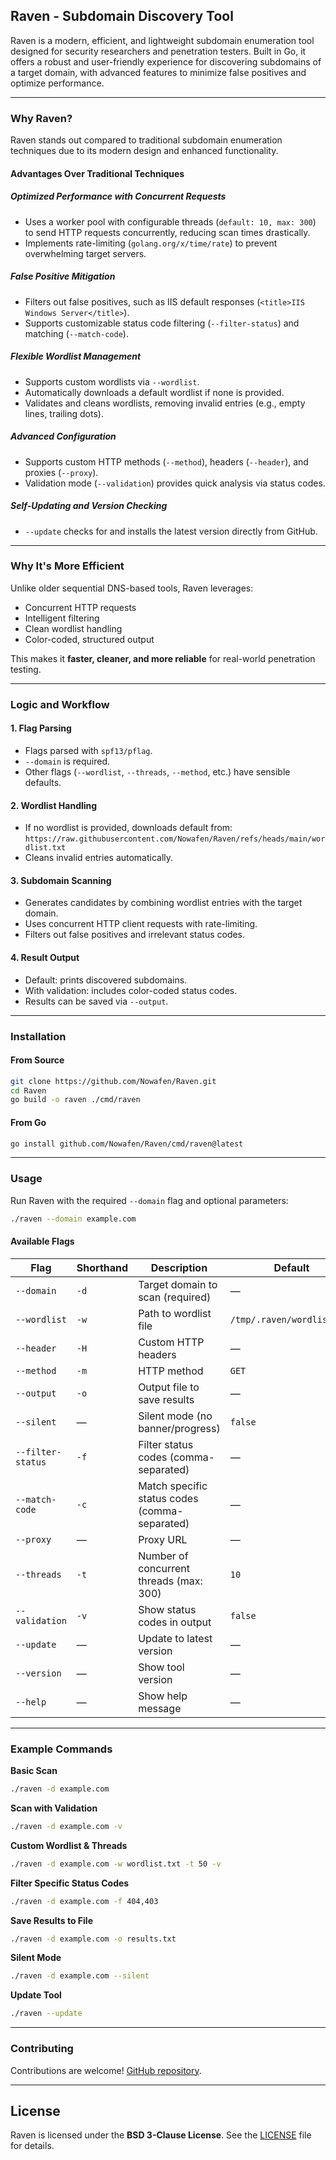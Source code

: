 ## Raven - Subdomain Discovery Tool

Raven is a modern, efficient, and lightweight subdomain enumeration tool designed for security researchers and penetration testers. Built in Go, it offers a robust and user-friendly experience for discovering subdomains of a target domain, with advanced features to minimize false positives and optimize performance.

---

### Why Raven?

Raven stands out compared to traditional subdomain enumeration techniques due to its modern design and enhanced functionality.

#### Advantages Over Traditional Techniques

##### Optimized Performance with Concurrent Requests
- Uses a worker pool with configurable threads (`default: 10, max: 300`) to send HTTP requests concurrently, reducing scan times drastically.
- Implements rate-limiting (`golang.org/x/time/rate`) to prevent overwhelming target servers.

##### False Positive Mitigation
- Filters out false positives, such as IIS default responses (`<title>IIS Windows Server</title>`).
- Supports customizable status code filtering (`--filter-status`) and matching (`--match-code`).

##### Flexible Wordlist Management
- Supports custom wordlists via `--wordlist`.
- Automatically downloads a default wordlist if none is provided.
- Validates and cleans wordlists, removing invalid entries (e.g., empty lines, trailing dots).

##### Advanced Configuration
- Supports custom HTTP methods (`--method`), headers (`--header`), and proxies (`--proxy`).
- Validation mode (`--validation`) provides quick analysis via status codes.

##### Self-Updating and Version Checking
- `--update` checks for and installs the latest version directly from GitHub.

---

### Why It's More Efficient
Unlike older sequential DNS-based tools, Raven leverages:
- Concurrent HTTP requests
- Intelligent filtering
- Clean wordlist handling
- Color-coded, structured output  

This makes it **faster, cleaner, and more reliable** for real-world penetration testing.

---

### Logic and Workflow

#### 1. Flag Parsing
- Flags parsed with `spf13/pflag`.
- `--domain` is required.
- Other flags (`--wordlist`, `--threads`, `--method`, etc.) have sensible defaults.

#### 2. Wordlist Handling
- If no wordlist is provided, downloads default from:  
  `https://raw.githubusercontent.com/Nowafen/Raven/refs/heads/main/wordlist.txt`
- Cleans invalid entries automatically.

#### 3. Subdomain Scanning
- Generates candidates by combining wordlist entries with the target domain.
- Uses concurrent HTTP client requests with rate-limiting.
- Filters out false positives and irrelevant status codes.

#### 4. Result Output
- Default: prints discovered subdomains.
- With validation: includes color-coded status codes.
- Results can be saved via `--output`.

---

### Installation

#### From Source
```bash
git clone https://github.com/Nowafen/Raven.git
cd Raven
go build -o raven ./cmd/raven
```

#### From Go
```bash
go install github.com/Nowafen/Raven/cmd/raven@latest
```

---

### Usage

Run Raven with the required `--domain` flag and optional parameters:

```bash
./raven --domain example.com
```

#### Available Flags

| Flag             | Shorthand | Description                                   | Default                      |
|------------------|-----------|-----------------------------------------------|------------------------------|
| `--domain`       | `-d`      | Target domain to scan (required)              | —                            |
| `--wordlist`     | `-w`      | Path to wordlist file                         | `/tmp/.raven/wordlist.txt`    |
| `--header`       | `-H`      | Custom HTTP headers                           | —                            |
| `--method`       | `-m`      | HTTP method                                   | `GET`                        |
| `--output`       | `-o`      | Output file to save results                   | —                            |
| `--silent`       | —         | Silent mode (no banner/progress)              | `false`                      |
| `--filter-status`| `-f`      | Filter status codes (comma-separated)         | —                            |
| `--match-code`   | `-c`      | Match specific status codes (comma-separated) | —                            |
| `--proxy`        | —         | Proxy URL                                     | —                            |
| `--threads`      | `-t`      | Number of concurrent threads (max: 300)       | `10`                         |
| `--validation`   | `-v`      | Show status codes in output                   | `false`                      |
| `--update`       | —         | Update to latest version                      | —                            |
| `--version`      | —         | Show tool version                             | —                            |
| `--help`         | —         | Show help message                             | —                            |

---

### Example Commands

**Basic Scan**
```bash
./raven -d example.com
```

**Scan with Validation**
```bash
./raven -d example.com -v
```

**Custom Wordlist & Threads**
```bash
./raven -d example.com -w wordlist.txt -t 50 -v
```

**Filter Specific Status Codes**
```bash
./raven -d example.com -f 404,403 
```

**Save Results to File**
```bash
./raven -d example.com -o results.txt
```

**Silent Mode**
```bash
./raven -d example.com --silent
```

**Update Tool**
```bash
./raven --update
```

---

### Contributing
Contributions are welcome! [GitHub repository](https://github.com/Nowafen/Raven).

---

## License
Raven is licensed under the **BSD 3-Clause License**. See the [LICENSE](LICENSE) file for details.
